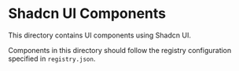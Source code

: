 # Shadcn UI Components

This directory contains UI components using Shadcn UI.

Components in this directory should follow the registry configuration specified in `registry.json`.